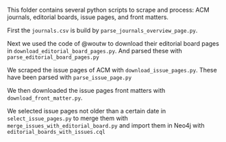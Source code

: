 This folder contains several python scripts to scrape and process: ACM journals, editorial boards, issue pages, and front matters.

First the `journals.csv` is build by `parse_journals_overview_page.py`.

Next we used the code of @woutw to download their editorial board pages in `download_editorial_board_pages.py`. And parsed these with `parse_editorial_board_pages.py`


We scraped the issue pages of ACM with `download_issue_pages.py`.
These have been parsed with `parse_issue_page.py`

We then downloaded the issue pages front matters with `download_front_matter.py`.

We selected issue pages not older than a certain date in `select_issue_pages.py` to merge them with `merge_issues_with_editorial_board.py` and import them in Neo4j with `editorial_boards_with_issues.cql`
